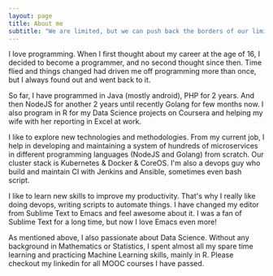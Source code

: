 ```yaml
---
layout: page
title: About me
subtitle: "We are limited, but we can push back the borders of our limitations. --Stephen R. Covey--"
---
```


I love programming. When I first thought about my career at the age of
16, I decided to become a programmer, and no second thought since
then. Time flied and things changed had driven me off programming more
than once, but I always found out and went back to it.

So far, I have programmed in Java (mostly android), PHP for 2
years. And then NodeJS for another 2 years until recently Golang for
few months now. I also program in R for my Data Science projects on
Coursera and helping my wife with her reporting in Excel at work.

I like to explore new technologies and methodologies. From my current
job, I help in developing and maintaining a system of hundreds of
microservices in different programming languages (NodeJS and Golang)
from scratch. Our cluster stack is Kubernetes & Docker & CoreOS. I'm
also a devops guy who build and maintain CI with Jenkins and
Ansible, sometimes even bash script. 

I like to learn new skills to improve my productivity. That's why I
really like doing devops, writing scripts to automate things.  I have
changed my editor from Sublime Text to Emacs and feel awesome about
it. I was a fan of Sublime Text for a long time, but now I love Emacs
even more!

As mentioned above, I also passionate about Data Science. Without any
background in Mathematics or Statistics, I spent almost all my spare
time learning and practicing Machine Learning skills, mainly in
R. Please checkout my linkedin for all MOOC courses I have passed.


